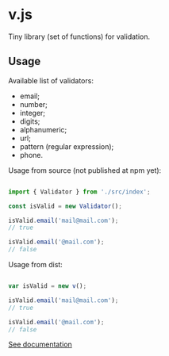 # v.js

Tiny library (set of functions) for validation.

## Usage

Available list of validators:
- email;
- number;
- integer;
- digits;
- alphanumeric;
- url;
- pattern (regular expression);
- phone.

Usage from source (not published at npm yet):

```js

import { Validator } from './src/index';

const isValid = new Validator();

isValid.email('mail@mail.com');
// true

isValid.email('@mail.com');
// false

```

Usage from dist:

```js

var isValid = new v();

isValid.email('mail@mail.com');
// true

isValid.email('@mail.com');
// false

```

[See documentation](https://bautrukevich.github.io/v.js)
